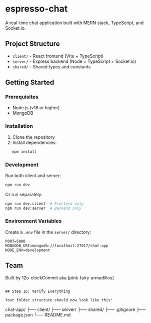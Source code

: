 # espresso-chat

A real-time chat application built with MERN stack, TypeScript, and Socket.io.

## Project Structure

- `client/` - React frontend (Vite + TypeScript)
- `server/` - Express backend (Node + TypeScript + Socket.io)
- `shared/` - Shared types and constants

## Getting Started

### Prerequisites
- Node.js (v18 or higher)
- MongoDB

### Installation

1. Clone the repository
2. Install dependencies:
```bash
   npm install
```

### Development

Run both client and server:
```bash
npm run dev
```

Or run separately:
```bash
npm run dev:client  # Frontend only
npm run dev:server  # Backend only
```

### Environment Variables

Create a `.env` file in the `server/` directory:
```
PORT=5000
MONGODB_URI=mongodb://localhost:27017/chat-app
NODE_ENV=development
```

## Team

Built by 12o-clockCommit aka [pink-fairy-armadillos]
```

## Step 16: Verify Everything

Your folder structure should now look like this:
```
chat-app/
├── client/
├── server/
├── shared/
├── .gitignore
├── package.json
└── README.md